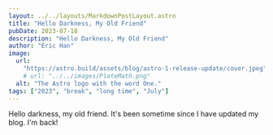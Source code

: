 ```yaml
---
layout: ../../layouts/MarkdownPostLayout.astro
title: "Hello Darkness, My Old Friend"
pubDate: 2023-07-18
description: "Hello Darkness, My Old Friend"
author: "Eric Han"
image:
  url:
    "https://astro.build/assets/blog/astro-1-release-update/cover.jpeg"
    # url: "../../images/PlateMath.png"
  alt: "The Astro logo with the word One."
tags: ["2023", "break", "long time", "July"]
---
```


Hello darkness, my old friend. It's been sometime since I have updated my blog. I'm back!
